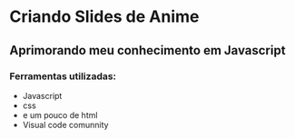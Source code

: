 # Criando Slides de Anime
## Aprimorando meu conhecimento em Javascript

### Ferramentas utilizadas:
- Javascript
- css
- e um pouco de html
- Visual code comunnity
